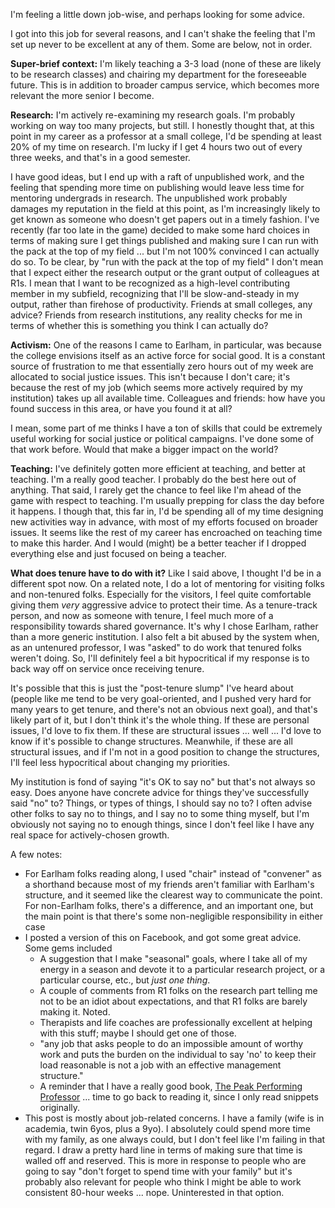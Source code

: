 <!--
.. title: Post-tenure job stress, part 1/N
.. slug: post-tenure-job-stress-part-1n
.. date: 2017-11-06 03:15:34 UTC
.. tags: 
.. category: 
.. link: 
.. description: 
.. type: text
-->

I'm feeling a little down job-wise, and perhaps looking for some advice.

I got into this job for several reasons, and I can't shake the feeling that I'm set up never to be excellent at any of them. Some are below, not in order.

**Super-brief context:** I'm likely teaching a 3-3 load (none of these are likely to be research classes) and chairing my department for the foreseeable future. This is in addition to broader campus service, which becomes more relevant the more senior I become.

<!-- TEASER_END -->

**Research:** I'm actively re-examining my research goals. I'm probably working on way too many projects, but still. I honestly thought that, at this point in my career as a professor at a small college, I'd be spending at least 20% of my time on research. I'm lucky if I get 4 hours two out of every three weeks, and that's in a good semester.

I have good ideas, but I end up with a raft of unpublished work, and the feeling that spending more time on publishing would leave less time for mentoring undergrads in research. The unpublished work probably damages my reputation in the field at this point, as I'm increasingly likely to get known as someone who doesn't get papers out in a timely fashion. I've recently (far too late in the game) decided to make some hard choices in terms of making sure I get things published and making sure I can run with the pack at the top of my field ... but I'm not 100% convinced I can actually do so. To be clear, by "run with the pack at the top of my field" I don't mean that I expect either the research output or the grant output of colleagues at R1s. I mean that I want to be recognized as a high-level contributing member in my subfield, recognizing that I'll be slow-and-steady in my output, rather than firehose of productivity. Friends at small colleges, any advice? Friends from research institutions, any reality checks for me in terms of whether this is something you think I can actually do?

**Activism:** One of the reasons I came to Earlham, in particular, was because the college envisions itself as an active force for social good. It is a constant source of frustration to me that essentially zero hours out of my week are allocated to social justice issues. This isn't because I don't care; it's because the rest of my job (which seems more actively required by my institution) takes up all available time. Colleagues and friends: how have you found success in this area, or have you found it at all?

I mean, some part of me thinks I have a ton of skills that could be extremely useful working for social justice or political campaigns. I've done some of that work before. Would that make a bigger impact on the world?

**Teaching:** I've definitely gotten more efficient at teaching, and better at teaching. I'm a really good teacher. I probably do the best here out of anything. That said, I rarely get the chance to feel like I'm ahead of the game with respect to teaching. I'm usually prepping for class the day before it happens. I though that, this far in, I'd be spending all of my time designing new activities way in advance, with most of my efforts focused on broader issues. It seems like the rest of my career has encroached on teaching time to make this harder. And I would (might) be a better teacher if I dropped everything else and just focused on being a teacher.

**What does tenure have to do with it?** Like I said above, I thought I'd be in a different spot now. On a related note, I do a lot of mentoring for visiting folks and non-tenured folks. Especially for the visitors, I feel quite comfortable giving them *very* aggressive advice to protect their time. As a tenure-track person, and now as someone with tenure, I feel much more of a responsibility towards shared governance. It's why I chose Earlham, rather than a more generic institution. I also felt a bit abused by the system when, as an untenured professor, I was "asked" to do work that tenured folks weren't doing. So, I'll definitely feel a bit hypocritical if my response is to back way off on service once receiving tenure.

It's possible that this is just the "post-tenure slump" I've heard about (people like me tend to be very goal-oriented, and I pushed very hard for many years to get tenure, and there's not an obvious next goal), and that's likely part of it, but I don't think it's the whole thing. If these are personal issues, I'd love to fix them. If these are structural issues ... well ... I'd love to know if it's possible to change structures. Meanwhile, if these are all structural issues, and if I'm not in a good position to change the structures, I'll feel less hypocritical about changing my priorities.

My institution is fond of saying "it's OK to say no" but that's not always so easy. Does anyone have concrete advice for things they've successfully said "no" to? Things, or types of things, I should say no to? I often advise other folks to say no to things, and I say no to some thing myself, but I'm obviously not saying no to enough things, since I don't feel like I have any real space for actively-chosen growth.

A few notes:

* For Earlham folks reading along, I used "chair" instead of "convener" as a shorthand because most of my friends aren't familiar with Earlham's structure, and it seemed like the clearest way to communicate the point. For non-Earlham folks, there's a difference, and an important one, but the main point is that there's some non-negligible responsibility in either case
* I posted a version of this on Facebook, and got some great advice. Some gems included
    * A suggestion that I make "seasonal" goals, where I take all of my energy in a season and devote it to a particular research project, or a particular course, etc., but *just one thing*.
    * A couple of comments from R1 folks on the research part telling me not to be an idiot about expectations, and that R1 folks are barely making it. Noted.
    * Therapists and life coaches are professionally excellent at helping with this stuff; maybe I should get one of those.
    * "any job that asks people to do an impossible amount of worthy work and puts the burden on the individual to say 'no' to keep their load reasonable is not a job with an effective management structure."
    *  A reminder that I have a really good book, [The Peak Performing Professor](http://peakperformingprofessor.com/ppp/) ... time to go back to reading it, since I only read snippets originally.
* This post is mostly about job-related concerns. I have a family (wife is in academia, twin 6yos, plus a 9yo). I absolutely could spend more time with my family, as one always could, but I don't feel like I'm failing in that regard. I draw a pretty hard line in terms of making sure that time is walled off and reserved. This is more in response to people who are going to say "don't forget to spend time with your family" but it's probably also relevant for people who think I might be able to work consistent 80-hour weeks ... nope. Uninterested in that option.

